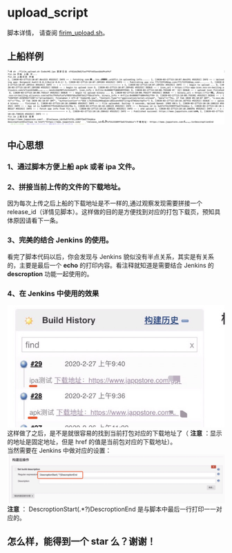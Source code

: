 # upload_script
 
脚本详情， 请查阅 [firim_upload.sh](./firim_upload.sh)。   
## 上船样例
![Result](./assets/Result.png)   

## 中心思想
### 1、通过脚本方便上船 **apk** 或者 **ipa** 文件。
    
### 2、拼接当前上传的文件的下载地址。  
因为每次上传之后上船的下载地址是不一样的,通过观察发现需要拼接一个 release_id（详情见脚本）。这样做的目的是方便找到对应的打包下载页，预知具体原因请看下一条。 
 
### 3、完美的结合 Jenkins 的使用。  
看完了脚本代码以后，你会发现与 Jenkins 貌似没有半点关系，其实是有关系的，主要是最后一个 **echo** 的打印内容。看注释就知道是需要结合 Jenkins 的 **descroption** 功能一起使用的。

### 4、在 Jenkins 中使用的效果
![Jenkins](./assets/Jenkins.png)   
这样做了之后，是不是就很容易的找到当前打包对应的下载地址了（ **注意** ：显示的地址是固定地址，但是 href 的值是当前包对应的下载地址）。  
当然需要在 Jenkins 中做对应的设置：  
![Descroption](./assets/Descroption.png)     
**注意** ： DescroptionStart(.*?)DescroptionEnd 是与脚本中最后一行打印一一对应的。   

## 怎么样，能得到一个 star 么？谢谢！